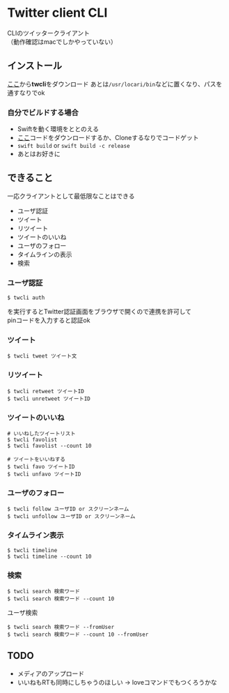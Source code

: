 # Twitter client CLI
CLIのツイッタークライアント  
（動作確認はmacでしかやっていない）

## インストール

[ここ](https://github.com/anzfactory/TwitterClientCLI/releases/latest)から**twcli**をダウンロード
あとは`/usr/locari/bin`などに置くなり、パスを通すなりでok

### 自分でビルドする場合

* Swiftを動く環境をととのえる
* [ここ](https://github.com/anzfactory/TwitterClientCLI/releases/latest)コードをダウンロードするか、Cloneするなりでコードゲット
* `swift build` or `swift build -c release`
* あとはお好きに

## できること

一応クライアントとして最低限なことはできる

* ユーザ認証  
* ツイート  
* リツイート  
* ツイートのいいね  
* ユーザのフォロー  
* タイムラインの表示  
* 検索  

### ユーザ認証

```
$ twcli auth
```

を実行するとTwitter認証画面をブラウザで開くので連携を許可して  
pinコードを入力すると認証ok

### ツイート

```
$ twcli tweet ツイート文
```

### リツイート

```
$ twcli retweet ツイートID
$ twcli unretweet ツイートID
```

### ツイートのいいね

```
# いいねしたツイートリスト
$ twcli favolist
$ twcli favolist --count 10

# ツイートをいいねする
$ twcli favo ツイートID
$ twcli unfavo ツイートID
```

### ユーザのフォロー

```
$ twcli follow ユーザID or スクリーンネーム
$ twcli unfollow ユーザID or スクリーンネーム
```

### タイムライン表示

```
$ twcli timeline
$ twcli timeline --count 10
```

### 検索

```
$ twcli search 検索ワード
$ twcli search 検索ワード --count 10
```

ユーザ検索
```
$ twcli search 検索ワード --fromUser
$ twcli search 検索ワード --count 10 --fromUser
```

## TODO

* メディアのアップロード  
* いいねもRTも同時にしちゃうのほしい -> loveコマンドでもつくろうかな